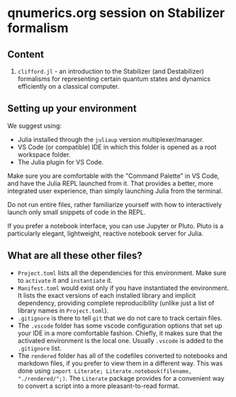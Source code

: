 # qnumerics.org session on Stabilizer formalism

## Content

1. `clifford.jl` - an introduction to the Stabilizer (and Destabilizer) formalisms for representing certain quantum states and dynamics efficiently on a classical computer.

## Setting up your environment

We suggest using:

- Julia installed through the `juliaup` version multiplexer/manager.
- VS Code (or compatible) IDE in which this folder is opened as a root workspace folder.
- The Julia plugin for VS Code.

Make sure you are comfortable with the "Command Palette" in VS Code,
and have the Julia REPL launched from it.
That provides a better, more integrated user experience,
than simply launching Julia from the terminal.

Do not run entire files, rather familiarize yourself with how to interactively launch
only small snippets of code in the REPL.

If you prefer a notebook interface, you can use Jupyter or Pluto.
Pluto is a particularly elegant, lightweight, reactive notebook server for Julia.

## What are all these other files?

- `Project.toml` lists all the dependencies for this environment. Make sure to `activate` it and `instantiate` it.
- `Manifest.toml` would exist only if you have instantiated the environment. It lists the exact versions of each installed library and implicit dependency, providing complete reproducibility (unlike just a list of library names in `Project.toml`).
- `.gitignore` is there to tell `git` that we do not care to track certain files.
- The `.vscode` folder has some vscode configuration options that set up your IDE in a more comfortable fashion. Chiefly, it makes sure that the activated environment is the local one. Usually `.vscode` is added to the `.gitignore` list.
- The `rendered` folder has all of the codefiles converted to notebooks and markdown files, if you prefer to view them in a different way. This was done using `import Literate; Literate.notebook(filename, "./rendered/";)`. The `Literate` package provides for a convenient way to convert a script into a more pleasant-to-read format.